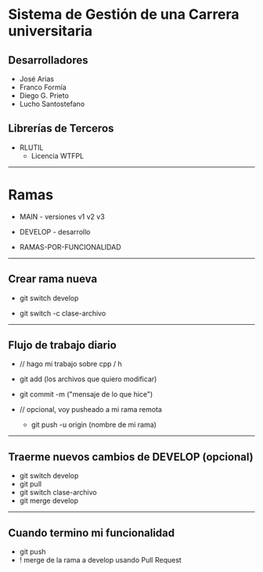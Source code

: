 # Sistema de Gestión de una Carrera universitaria

## Desarrolladores

- José Arias
- Franco Formía
- Diego G. Prieto
- Lucho Santostefano

## Librerías de Terceros

- RLUTIL
	- Licencia WTFPL


------

# Ramas

* MAIN - versiones v1 v2 v3

* DEVELOP - desarrollo

* RAMAS-POR-FUNCIONALIDAD

-----------------------------

## Crear rama nueva

* git switch develop

* git switch -c clase-archivo

-----------------------------

## Flujo de trabajo diario

* // hago mi trabajo sobre cpp / h

* git add (los archivos que quiero modificar)

* git commit -m ("mensaje de lo que hice")

* // opcional, voy pusheado a mi rama remota
	* git push -u origin (nombre de mi rama)

-----------------------------

## Traerme nuevos cambios de DEVELOP (opcional)

* git switch develop
* git pull
* git switch clase-archivo
* git merge develop 

-----------------------------

## Cuando termino mi funcionalidad

* git push
* ! merge de la rama a develop usando Pull Request


